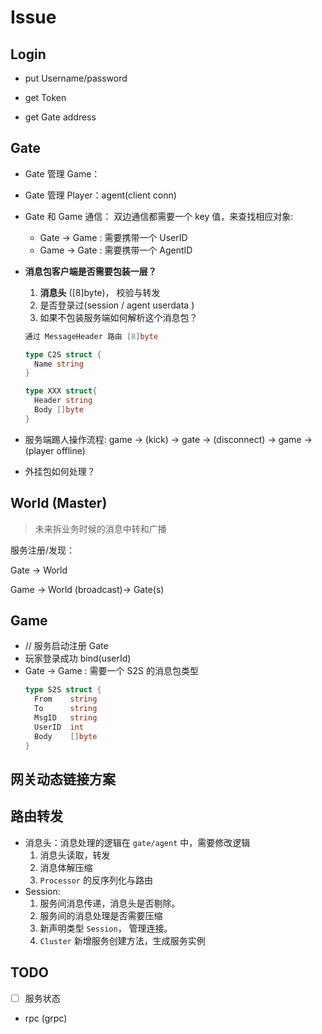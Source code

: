 # Issue

## Login

- put Username/password
- get Token

- get Gate address



## Gate

* Gate 管理 Game：

* Gate 管理 Player：agent(client conn)

* Gate 和 Game 通信：
  双边通信都需要一个 key 值，来查找相应对象:

  * Gate -> Game : 需要携带一个 UserID
  * Game -> Gate : 需要携带一个 AgentID

* **消息包客户端是否需要包装一层？**

  1. **消息头** ([8]byte)， 校验与转发
  2. 是否登录过(session / agent userdata )
  3. 如果不包装服务端如何解析这个消息包？
  ```go
  通过 MessageHeader 路由 [8]byte
  
  type C2S struct {
    Name string
  }
  
  type XXX struct{
    Header string
    Body []byte
  }
  ```

* 服务端踢人操作流程: game -> (kick) -> gate -> (disconnect) -> game -> (player offline)

* 外挂包如何处理？



## World (Master)

> 未来拆业务时候的消息中转和广播

服务注册/发现：

Gate -> World

Game -> World (broadcast)-> Gate(s)



## Game
* // 服务启动注册 Gate
* 玩家登录成功 bind(userId)
* Gate -> Game : 需要一个 S2S 的消息包类型
  ```go
  type S2S struct {
    From    string
    To      string
    MsgID   string
    UserID  int
    Body    []byte 
  }
  ```

## 网关动态链接方案

## 路由转发
* 消息头：消息处理的逻辑在 `gate/agent` 中，需要修改逻辑
  1. 消息头读取，转发
  2. 消息体解压缩
  3. `Processor` 的反序列化与路由
* Session:
  1. 服务间消息传递，消息头是否剔除。
  2. 服务间的消息处理是否需要压缩
  3. 新声明类型 `Session`， 管理连接。
  4. `Cluster` 新增服务创建方法，生成服务实例


## TODO
- [ ] 服务状态
- rpc (grpc)
